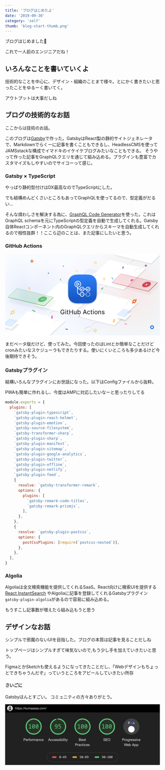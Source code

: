 ```yaml
---
title: 'ブログはじめたよ'
date: '2019-09-30'
category: 'self'
thumb: 'blog-start-thumb.png'
---
```



ブログはじめました🎉

これで一人前のエンジニアだね！

## いろんなことを書いていくよ
技術的なことを中心に、デザイン・組織のことまで様々。とにかく書きたいと思ったことをゆるーく書いてく。

アウトプットは大事だしね

## ブログの技術的なお話
ここからは技術のお話。

このブログは[Gatsby](https://www.gatsbyjs.org/)で作った。GatsbyはReact製の静的サイトジェネレータで、Markdownでらくーに記事を書くこともできるし、HeadlessCMSを使ってJAMSstackな構成でイマドキのイケイケブログみたいなこともできる。 そうやって作った記事をGraphQLクエリを通じて組み込める。プラグインも豊富でカスタマイズもしやすいのでサイコーって感じ。

### Gatsby × TypeScript
やっぱり静的型付けはDX最高なのでTypeScriptにした。

でも結構めんどくさいところもあってGraphQLを使ってるので、型定義がだるい...

そんな煩わしさを解決する為に、[GraphQL Code Generator](https://graphql-code-generator.com/)を使った。これはGraphQL schemaを元にTypeScriptの型定義を自動で生成してくれる。Gatsby自体Reactコンポーネント内のGraphQLクエリからスキーマを自動生成してくれるので相性抜群！！ここら辺のことは、また記事にしたいと思う。

### GitHub Actions
![GitHub Actions](blog-start-github-actions.png)

まだベータ版だけど、使ってみた。今回使ったのはLintとか簡単なことだけどcronみたいなスケジューラもできたりする。使いにくいところも多少あるけど今後期待できそう。


### Gatsbyプラグイン
結構いろんなプラグインにお世話になった。以下はConfigファイルから抜粋。

PWAも簡単に作れるし、今度はAMPに対応したいなーと思ったりしてる
```javascript:title=gatsby-config.js
module.exports = {
  plugins: [
    `gatsby-plugin-typescript`,
    `gatsby-plugin-react-helmet`,
    `gatsby-plugin-emotion`,
    `gatsby-source-filesystem`,
    `gatsby-transformer-sharp`,
    `gatsby-plugin-sharp`,
    `gatsby-plugin-manifest`,
    `gatsby-plugin-sitemap`,
    `gatsby-plugin-google-analytics`,
    `gatsby-plugin-twitter`,
    `gatsby-plugin-offline`,
    `gatsby-plugin-netlify`,
    `gatsby-plugin-feed`,
    {
      resolve: `gatsby-transformer-remark`,
      options: {
        plugins: [
          `gatsby-remark-code-titles`,
          `gatsby-remark-prismjs`,
        ],
      },
    },
    {
      resolve: `gatsby-plugin-postcss`,
      options: {
        postCssPlugins: [require(`postcss-nested`)],
      },
    },
  ],
}

```


### Algolia
Algoliaは全文検索機能を提供してくれるSaaS。React向けに検索UIを提供する[React InstantSearch](https://www.algolia.com/doc/guides/building-search-ui/what-is-instantsearch/react/) やAlgoliaに記事を登録してくれるGatsbyプラグイン`gatsby-plugin-algolia`があるので容易に組み込める。

もうすこし記事数が増えたら組み込もうと思う

## デザインなお話
シンプルで邪魔のないUIを目指した。ブログの本質は記事を見ることだしね

トップページはシンプルすぎて味気ないので,もう少し手を加えていきたいと思う。

FigmaとかSketchも使えるようになってきたことだし、「Webデザインもちょっとできちゃうんだぞ」っていうところをアピールしていきたい所存


#### さいごに
Gatsbyほんとすごい。
コミュニティの方々ありがとう。

![Audits](blog-start-audits.png)

